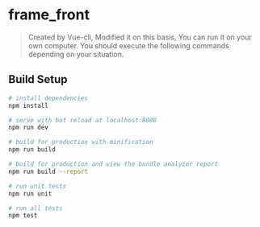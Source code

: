 # frame_front

> Created by Vue-cli, Modified it on this basis, You can run it on your own computer.
You should execute the following commands depending on your situation.

## Build Setup

``` bash
# install dependencies
npm install

# serve with hot reload at localhost:8080
npm run dev

# build for production with minification
npm run build

# build for production and view the bundle analyzer report
npm run build --report

# run unit tests
npm run unit

# run all tests
npm test
```

